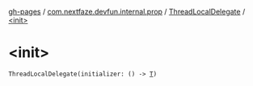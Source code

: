 [gh-pages](../../index.md) / [com.nextfaze.devfun.internal.prop](../index.md) / [ThreadLocalDelegate](index.md) / [&lt;init&gt;](./-init-.md)

# &lt;init&gt;

`ThreadLocalDelegate(initializer: () -> `[`T`](index.md#T)`)`